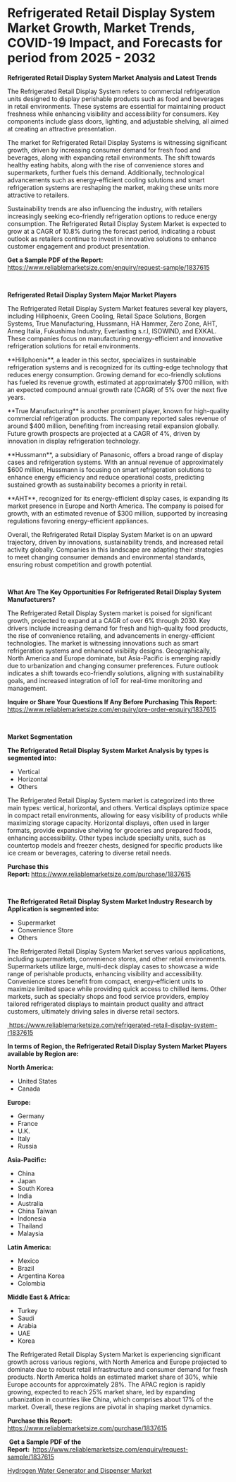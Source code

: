 <p><h1>Refrigerated Retail Display System Market Growth, Market Trends, COVID-19 Impact, and Forecasts for period from 2025 - 2032</h1></p><p><strong>Refrigerated Retail Display System Market Analysis and Latest Trends</strong></p>
<p><p>The Refrigerated Retail Display System refers to commercial refrigeration units designed to display perishable products such as food and beverages in retail environments. These systems are essential for maintaining product freshness while enhancing visibility and accessibility for consumers. Key components include glass doors, lighting, and adjustable shelving, all aimed at creating an attractive presentation.</p><p>The market for Refrigerated Retail Display Systems is witnessing significant growth, driven by increasing consumer demand for fresh food and beverages, along with expanding retail environments. The shift towards healthy eating habits, along with the rise of convenience stores and supermarkets, further fuels this demand. Additionally, technological advancements such as energy-efficient cooling solutions and smart refrigeration systems are reshaping the market, making these units more attractive to retailers.</p><p>Sustainability trends are also influencing the industry, with retailers increasingly seeking eco-friendly refrigeration options to reduce energy consumption. The Refrigerated Retail Display System Market is expected to grow at a CAGR of 10.8% during the forecast period, indicating a robust outlook as retailers continue to invest in innovative solutions to enhance customer engagement and product presentation.</p></p>
<p><strong>Get a Sample PDF of the Report:&nbsp;</strong> <a href="https://www.reliablemarketsize.com/enquiry/request-sample/1837615?utm_campaign=2993&utm_medium=2&utm_source=Github&utm_content=ia&utm_term=12042025&utm_id=refrigerated-retail-display-system">https://www.reliablemarketsize.com/enquiry/request-sample/1837615</a></p>
<p>&nbsp;</p>
<p><strong>Refrigerated Retail Display System Major Market Players</strong></p>
<p><p>The Refrigerated Retail Display System Market features several key players, including Hillphoenix, Green Cooling, Retail Space Solutions, Borgen Systems, True Manufacturing, Hussmann, HA Hammer, Zero Zone, AHT, Arneg Italia, Fukushima Industry, Everlasting s.r.l, ISOWIND, and EXKAL. These companies focus on manufacturing energy-efficient and innovative refrigeration solutions for retail environments.</p><p>**Hillphoenix**, a leader in this sector, specializes in sustainable refrigeration systems and is recognized for its cutting-edge technology that reduces energy consumption. Growing demand for eco-friendly solutions has fueled its revenue growth, estimated at approximately $700 million, with an expected compound annual growth rate (CAGR) of 5% over the next five years.</p><p>**True Manufacturing** is another prominent player, known for high-quality commercial refrigeration products. The company reported sales revenue of around $400 million, benefiting from increasing retail expansion globally. Future growth prospects are projected at a CAGR of 4%, driven by innovation in display refrigeration technology.</p><p>**Hussmann**, a subsidiary of Panasonic, offers a broad range of display cases and refrigeration systems. With an annual revenue of approximately $600 million, Hussmann is focusing on smart refrigeration solutions to enhance energy efficiency and reduce operational costs, predicting sustained growth as sustainability becomes a priority in retail.</p><p>**AHT**, recognized for its energy-efficient display cases, is expanding its market presence in Europe and North America. The company is poised for growth, with an estimated revenue of $300 million, supported by increasing regulations favoring energy-efficient appliances.</p><p>Overall, the Refrigerated Retail Display System Market is on an upward trajectory, driven by innovations, sustainability trends, and increased retail activity globally. Companies in this landscape are adapting their strategies to meet changing consumer demands and environmental standards, ensuring robust competition and growth potential.</p></p>
<p>&nbsp;</p>
<p><strong>What Are The Key Opportunities For Refrigerated Retail Display System Manufacturers?</strong></p>
<p><p>The Refrigerated Retail Display System market is poised for significant growth, projected to expand at a CAGR of over 6% through 2030. Key drivers include increasing demand for fresh and high-quality food products, the rise of convenience retailing, and advancements in energy-efficient technologies. The market is witnessing innovations such as smart refrigeration systems and enhanced visibility designs. Geographically, North America and Europe dominate, but Asia-Pacific is emerging rapidly due to urbanization and changing consumer preferences. Future outlook indicates a shift towards eco-friendly solutions, aligning with sustainability goals, and increased integration of IoT for real-time monitoring and management.</p></p>
<p><strong>Inquire or Share Your Questions If Any Before Purchasing This Report:</strong> <a href="https://www.reliablemarketsize.com/enquiry/pre-order-enquiry/1837615?utm_campaign=2993&utm_medium=2&utm_source=Github&utm_content=ia&utm_term=12042025&utm_id=refrigerated-retail-display-system">https://www.reliablemarketsize.com/enquiry/pre-order-enquiry/1837615</a></p>
<p>&nbsp;</p>
<p><strong>Market Segmentation</strong></p>
<p><strong>The Refrigerated Retail Display System Market Analysis by types is segmented into:</strong></p>
<p><ul><li>Vertical</li><li>Horizontal</li><li>Others</li></ul></p>
<p><p>The Refrigerated Retail Display System market is categorized into three main types: vertical, horizontal, and others. Vertical displays optimize space in compact retail environments, allowing for easy visibility of products while maximizing storage capacity. Horizontal displays, often used in larger formats, provide expansive shelving for groceries and prepared foods, enhancing accessibility. Other types include specialty units, such as countertop models and freezer chests, designed for specific products like ice cream or beverages, catering to diverse retail needs.</p></p>
<p><strong>Purchase this Report:&nbsp;</strong><a href="https://www.reliablemarketsize.com/purchase/1837615?utm_campaign=2993&utm_medium=2&utm_source=Github&utm_content=ia&utm_term=12042025&utm_id=refrigerated-retail-display-system">https://www.reliablemarketsize.com/purchase/1837615</a></p>
<p>&nbsp;</p>
<p><strong>The Refrigerated Retail Display System Market Industry Research by Application is segmented into:</strong></p>
<p><ul><li>Supermarket</li><li>Convenience Store</li><li>Others</li></ul></p>
<p><p>The Refrigerated Retail Display System Market serves various applications, including supermarkets, convenience stores, and other retail environments. Supermarkets utilize large, multi-deck display cases to showcase a wide range of perishable products, enhancing visibility and accessibility. Convenience stores benefit from compact, energy-efficient units to maximize limited space while providing quick access to chilled items. Other markets, such as specialty shops and food service providers, employ tailored refrigerated displays to maintain product quality and attract customers, ultimately driving sales in diverse retail sectors.</p></p>
<p><a href="https://www.reliablemarketsize.com/refrigerated-retail-display-system-r1837615?utm_campaign=2993&utm_medium=2&utm_source=Github&utm_content=ia&utm_term=12042025&utm_id=refrigerated-retail-display-system">&nbsp;https://www.reliablemarketsize.com/refrigerated-retail-display-system-r1837615</a></p>
<p><strong>In terms of Region, the Refrigerated Retail Display System Market Players available by Region are:</strong></p>
<p>
    <p> <strong> North America: </strong>
        <ul>
            <li>United States</li>
            <li>Canada</li>
        </ul>
        </p> 
    <p> <strong> Europe: </strong>
        <ul>
            <li>Germany</li>
            <li>France</li>
            <li>U.K.</li>
            <li>Italy</li>
            <li>Russia</li>
        </ul>
        </p> 
    <p> <strong> Asia-Pacific: </strong>
        <ul>
            <li>China</li>
            <li>Japan</li>
            <li>South Korea</li>
            <li>India</li>
            <li>Australia</li>
            <li>China Taiwan</li>
            <li>Indonesia</li>
            <li>Thailand</li>
            <li>Malaysia</li>
        </ul>
        </p> 
    <p> <strong> Latin America: </strong>
        <ul>
            <li>Mexico</li>
            <li>Brazil</li>
            <li>Argentina Korea</li>
            <li>Colombia</li>
        </ul>
        </p> 
    <p> <strong> Middle East & Africa: </strong>
        <ul>
            <li>Turkey</li>
            <li>Saudi</li>
            <li>Arabia</li>
            <li>UAE</li>
            <li>Korea</li>
        </ul>
    </p>
    </p>
<p><p>The Refrigerated Retail Display System Market is experiencing significant growth across various regions, with North America and Europe projected to dominate due to robust retail infrastructure and consumer demand for fresh products. North America holds an estimated market share of 30%, while Europe accounts for approximately 28%. The APAC region is rapidly growing, expected to reach 25% market share, led by expanding urbanization in countries like China, which comprises about 17% of the market. Overall, these regions are pivotal in shaping market dynamics.</p></p>
<p><strong>Purchase this Report: </strong><a href="https://www.reliablemarketsize.com/purchase/1837615?utm_campaign=2993&utm_medium=2&utm_source=Github&utm_content=ia&utm_term=12042025&utm_id=refrigerated-retail-display-system">https://www.reliablemarketsize.com/purchase/1837615</a></p>
<p>&nbsp;<strong>Get a Sample PDF of the Report:&nbsp;&nbsp;</strong><a href="https://www.reliablemarketsize.com/enquiry/request-sample/1837615?utm_campaign=2993&utm_medium=2&utm_source=Github&utm_content=ia&utm_term=12042025&utm_id=refrigerated-retail-display-system">https://www.reliablemarketsize.com/enquiry/request-sample/1837615</a></p>
<p><strong></strong></p>
<p><p><a href="https://github.com/yepezkommakp/Market-Research-Report-List-1/blob/main/hydrogen-water-generator-and-dispenser-market.md?utm_campaign=2993&utm_medium=2&utm_source=Github&utm_content=ia&utm_term=12042025&utm_id=refrigerated-retail-display-system">Hydrogen Water Generator and Dispenser Market</a></p></p>